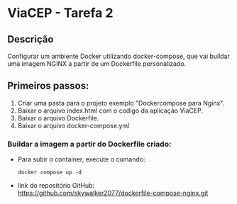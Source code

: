# ViaCEP - Tarefa 2

## Descrição

Configurar um ambiente Docker utilizando docker-compose, que vai buildar uma imagem NGINX a partir de um Dockerfile personalizado.

## Primeiros passos:

1. Criar uma pasta para o projeto exemplo "Dockercompose para Nginx".
2. Baixar o arquivo index.html com o codigo da aplicação ViaCEP.
3. Baixar o arquivo Dockerfile.
4. Baixar o arquivo docker-compose.yml

### Buildar a imagem a partir do Dockerfile criado:

- Para subir o container, execute o comando:
    ```
    docker compose up -d
    ```

-  link do repositório GitHub: https://github.com/skywalker2077/dockerfile-compose-nginx.git